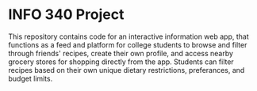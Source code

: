 # INFO 340 Project

This repository contains code for an interactive information web app, that functions as a feed and platform for college students to browse and filter through friends' recipes, create their own profile, and access nearby grocery stores for shopping directly from the app. Students can filter recipes based on their own unique dietary restrictions, preferances, and budget limits. 
